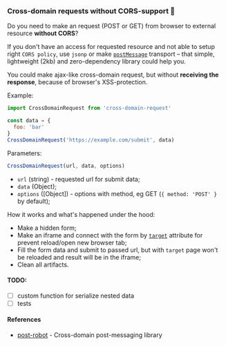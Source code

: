 ### Cross-domain requests without CORS-support 🏓
Do you need to make an request (POST or GET) from browser to external resource **without CORS**?

If you don't have an access for requested resource and not able to setup right `CORS policy`, use `jsonp` or make [`postMessage`](https://developer.mozilla.org/en-US/docs/Web/API/Window/postMessage) transport – that simple, lightweight (2kb) and zero-dependency library could help you.

You could make ajax-like cross-domain request, but without **receiving the response**, because of browser's XSS-protection.

Example:
```js
import CrossDomainRequest from 'cross-domain-request'

const data = {
  foo: 'bar'
}
CrossDomainRequest('https://example.com/submit', data)
```

Parameters:
```js
CrossDomainRequest(url, data, options)
```
- `url` (string) - requested url for submit data;
- `data` (Object);
- `options` ([Object]) - options with method, eg GET (`{ method: 'POST' }` by default);

How it works and what's happened under the hood:
- Make a hidden form;
- Make an iframe and connect with the form by [`target`](https://developer.mozilla.org/en-US/docs/Web/HTML/Element/form#attr-target) attribute for prevent reload/open new browser tab;
- Fill the form data and submit to passed url, but with `target` page won't be reloaded and result will be in the iframe;
- Clean all artifacts.

#### TODO:
- [ ] custom function for serialize nested data
- [ ] tests

#### References
- [post-robot](https://github.com/krakenjs/post-robot) - Cross-domain post-messaging library
